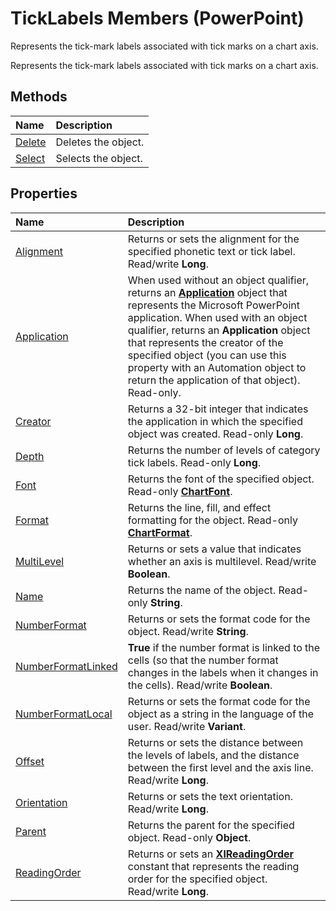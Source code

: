 
# TickLabels Members (PowerPoint)
Represents the tick-mark labels associated with tick marks on a chart axis.

Represents the tick-mark labels associated with tick marks on a chart axis.


## Methods



|**Name**|**Description**|
|:-----|:-----|
|[Delete](b67ac829-c80a-c61e-2c2b-b45c9a8cdb7f.md)|Deletes the object.|
|[Select](60656a71-53c4-915f-d009-338d53389a88.md)|Selects the object.|

## Properties



|**Name**|**Description**|
|:-----|:-----|
|[Alignment](fcf08702-02d4-b6d7-6881-9565c7b2fd23.md)|Returns or sets the alignment for the specified phonetic text or tick label. Read/write  **Long**.|
|[Application](e8a228fe-5fce-f19d-6e6a-e9045ef4655f.md)|When used without an object qualifier, returns an  **[Application](978c2b99-4271-b953-4283-73b5f3d96f41.md)** object that represents the Microsoft PowerPoint application. When used with an object qualifier, returns an **Application** object that represents the creator of the specified object (you can use this property with an Automation object to return the application of that object). Read-only.|
|[Creator](96a886ca-8250-0748-8b65-acabdbc64cdd.md)|Returns a 32-bit integer that indicates the application in which the specified object was created. Read-only  **Long**.|
|[Depth](ffcdd43b-8029-586b-4257-970c95ac164b.md)|Returns the number of levels of category tick labels. Read-only  **Long**.|
|[Font](2aafc69f-e3bc-c6fe-a8da-12377bceb2ae.md)|Returns the font of the specified object. Read-only  **[ChartFont](185dfaa0-4ed9-01d2-6584-b0838b50ef8c.md)**.|
|[Format](f2e8b5df-bbe7-c859-2329-b4f0152c6142.md)|Returns the line, fill, and effect formatting for the object. Read-only  **[ChartFormat](bba095c6-2abf-eb14-10d4-35686c06941c.md)**.|
|[MultiLevel](d418f012-e1ad-040f-3276-18188348671c.md)|Returns or sets a value that indicates whether an axis is multilevel. Read/write  **Boolean**.|
|[Name](4a743ea0-e1e8-b225-58ba-d246d0f7f830.md)|Returns the name of the object. Read-only  **String**.|
|[NumberFormat](aeb2a6fb-b62f-bd74-dd71-aaf527969925.md)|Returns or sets the format code for the object. Read/write  **String**.|
|[NumberFormatLinked](df60a8dc-85be-7e7e-68ea-0a60a60ef977.md)|**True** if the number format is linked to the cells (so that the number format changes in the labels when it changes in the cells). Read/write **Boolean**.|
|[NumberFormatLocal](e9415f73-32aa-2043-06e5-7a796749e823.md)|Returns or sets the format code for the object as a string in the language of the user. Read/write  **Variant**.|
|[Offset](1bb539a8-a777-e3ff-d1c8-da33b87a2f3f.md)|Returns or sets the distance between the levels of labels, and the distance between the first level and the axis line. Read/write  **Long**.|
|[Orientation](72ec5032-4d66-4536-adf3-1aa41056ac6a.md)|Returns or sets the text orientation. Read/write  **Long**.|
|[Parent](458c84af-1813-a779-537e-5d8860a94caf.md)|Returns the parent for the specified object. Read-only  **Object**.|
|[ReadingOrder](6b81f7ba-4480-385f-e6a0-14358bde441c.md)|Returns or sets an  **[XlReadingOrder](38062197-37e0-f116-f7fb-d6ebeba2ff12.md)** constant that represents the reading order for the specified object. Read/write **Long**.|
